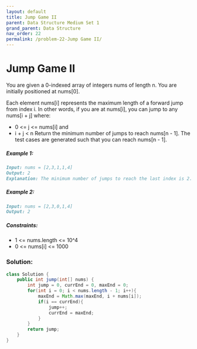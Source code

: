 ```yaml
---
layout: default
title: Jump Game II
parent: Data Structure Medium Set 1
grand_parent: Data Structure
nav_order: 22
permalink: /problem-22-Jump Game II/
---
```

# Jump Game II
You are given a 0-indexed array of integers nums of length n. You are initially positioned at nums[0].

Each element nums[i] represents the maximum length of a forward jump from index i. In other words, if you are at nums[i], you can jump to any nums[i + j] where:

* 0 <= j <= nums[i] and
* i + j < n
Return the minimum number of jumps to reach nums[n - 1]. The test cases are generated such that you can reach nums[n - 1].

##### Example 1:
```markdown
Input: nums = [2,3,1,1,4]
Output: 2
Explanation: The minimum number of jumps to reach the last index is 2. Jump 1 step from index 0 to 1, then 3 steps to the last index.
```
##### Example 2:
```markdown
Input: nums = [2,3,0,1,4]
Output: 2
```
##### Constraints:
* 1 <= nums.length <= 10^4
* 0 <= nums[i] <= 1000

### Solution:
```java
class Solution {
    public int jump(int[] nums) {
        int jump = 0, currEnd = 0, maxEnd = 0;
        for(int i = 0; i < nums.length - 1; i++){
            maxEnd = Math.max(maxEnd, i + nums[i]);
            if(i == currEnd){
                jump++;
                currEnd = maxEnd;
            }
        }
        return jump;
    }
}
```
